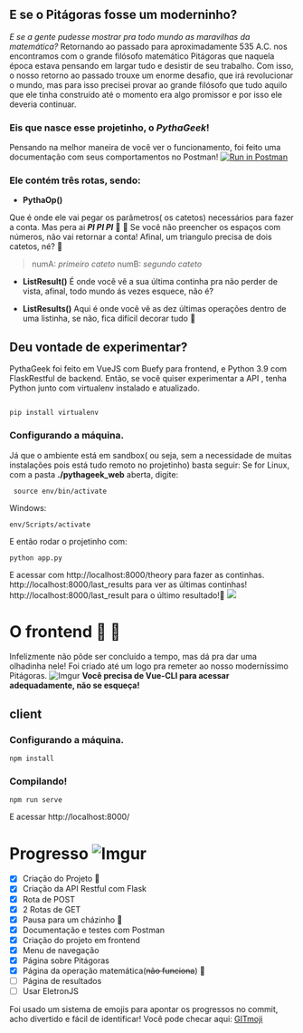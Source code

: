 
## E se o Pitágoras fosse um moderninho?
*E se a gente pudesse mostrar pra todo mundo as maravilhas da matemática?*
Retornando ao passado para aproximadamente 535 A.C. nos encontramos com o grande
filósofo matemático Pitágoras que naquela época estava pensando em largar tudo e desistir
de seu trabalho. Com isso, o nosso retorno ao passado trouxe um enorme desafio, que irá
revolucionar o mundo, mas para isso precisei provar ao grande filósofo que tudo aquilo
que ele tinha construído até o momento era algo promissor e por isso ele deveria continuar.

### Eis que nasce esse projetinho, o *PythaGeek*!
Pensando na melhor maneira de você ver o funcionamento, foi feito uma documentação com seus comportamentos no Postman!
[![Run in Postman](https://run.pstmn.io/button.svg)](https://app.getpostman.com/run-collection/86ab90f08b3c810715ed)

### Ele contém três rotas, sendo:

 - **PythaOp()**
 
 Que é onde ele vai pegar os parâmetros( os catetos) necessários para fazer a conta.
 Mas pera ai ***PI PI PI*** 🚓 🚓 
 Se você não preencher os espaços com números, não vai retornar a conta! Afinal, um triangulo precisa de dois catetos, né? 🔺 

> numA:  *primeiro cateto*
> numB:  *segundo cateto*

 - **ListResult()**
 É onde você vê a sua última continha pra não perder de vista, afinal, todo mundo ás vezes esquece, não é?

- **ListResults()**
Aqui é onde você vê as dez últimas operações dentro de uma listinha, se não, fica difícil decorar tudo 🙈

## Deu vontade de experimentar?
PythaGeek foi feito em VueJS com Buefy para frontend, e Python 3.9 com FlaskRestful de backend.
Então, se você quiser experimentar a API , tenha Python junto com virtualenv instalado e atualizado.
```

pip install virtualenv

```
### Configurando a máquina.
Já que o ambiente está em sandbox( ou seja, sem a necessidade de muitas instalações pois está tudo remoto no projetinho) basta seguir:
Se for Linux, com a pasta **./pythageek_web** aberta, digite:
```
 source env/bin/activate
```
Windows:
```
env/Scripts/activate
```
E então rodar o projetinho com:
```
python app.py
```
E acessar com http://localhost:8000/theory para fazer as continhas.
http://localhost:8000/last_results para ver as últimas continhas!
http://localhost:8000/last_result para o último resultado!🥳
![](https://64.media.tumblr.com/tumblr_lsm7vvTjDR1qe36qq.gif)
# O frontend :construction: :no_entry_sign:
Infelizmente não pôde ser concluído a tempo, mas dá pra dar uma olhadinha nele!
Foi criado até um logo pra remeter ao nosso moderníssimo Pitágoras.
![Imgur](https://i.imgur.com/DSRPyPL.png)
**Você precisa de Vue-CLI para acessar adequadamente, não se esqueça!**

## client

### Configurando a máquina.
```
npm install
```

### Compilando!
```
npm run serve
```
E acessar http://localhost:8000/
# Progresso ![Imgur](https://i.imgur.com/1tyiTCv.png)
 
 - [x] Criação do Projeto 🎉
 - [x] Criação da API Restful com Flask
 - [x] Rota de POST
 - [x] 2 Rotas de GET
 - [x] Pausa para um cházinho 🍵
 - [x] Documentação e testes com Postman
 - [x] Criação do projeto em frontend
 - [x] Menu de navegação
 - [x] Página sobre Pitágoras
 - [x] Página da operação matemática(~~não funciona~~) :construction:
 - [ ] Página de resultados
 - [ ] Usar EletronJS

 Foi usado um sistema de emojis para apontar os progressos no commit, acho divertido e fácil de identificar! Você pode checar aqui: [GITmoji](https://gitmoji.dev/)



